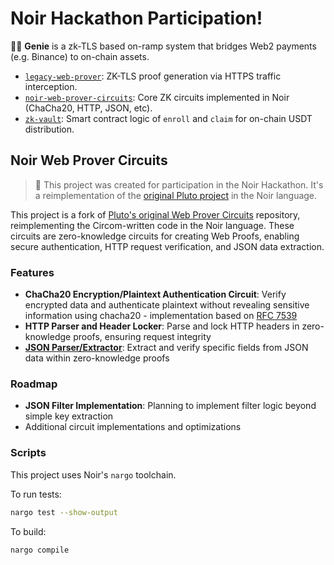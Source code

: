 # Noir Hackathon Participation!

🧞‍♂️ **Genie** is a zk-TLS based on-ramp system that bridges Web2 payments (e.g. Binance) to on-chain assets.

- [`legacy-web-prover`](https://github.com/elysia-dev/pluto-legacy-web-prover): ZK-TLS proof generation via HTTPS traffic interception.
- [`‍️noir-web-prover-circuits`](https://github.com/elysia-dev/noir-web-prover-circuits): Core ZK circuits implemented in Noir (ChaCha20, HTTP, JSON, etc).
- [`‍️zk-vault`](https://github.com/elysia-dev/zk-vault): Smart contract logic of `enroll` and `claim` for on-chain USDT distribution.

## Noir Web Prover Circuits

> 🎉 This project was created for participation in the Noir Hackathon. It's a reimplementation of the [original Pluto project](https://github.com/pluto/web-prover-circuits) in the Noir language.

This project is a fork of [Pluto's original Web Prover Circuits](https://github.com/pluto/web-prover-circuits) repository, reimplementing the Circom-written code in the Noir language. These circuits are zero-knowledge circuits for creating Web Proofs, enabling secure authentication, HTTP request verification, and JSON data extraction.

### Features

- **ChaCha20 Encryption/Plaintext Authentication Circuit**: Verify encrypted data and authenticate plaintext without revealing sensitive information using chacha20 - implementation based on [RFC 7539](https://www.rfc-editor.org/rfc/rfc7539.html)
- **HTTP Parser and Header Locker**: Parse and lock HTTP headers in zero-knowledge proofs, ensuring request integrity
- [**JSON Parser/Extractor**](https://github.com/elysia-dev/noir-web-prover-circuits/tree/main/json): Extract and verify specific fields from JSON data within zero-knowledge proofs

### Roadmap

- **JSON Filter Implementation**: Planning to implement filter logic beyond simple key extraction
- Additional circuit implementations and optimizations

### Scripts

This project uses Noir's `nargo` toolchain.

To run tests:

```sh
nargo test --show-output
```

To build:

```sh
nargo compile
```
